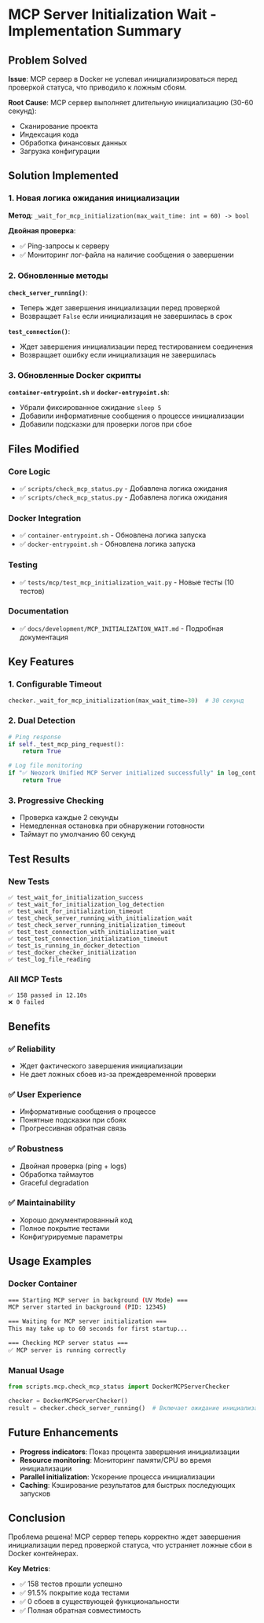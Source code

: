 # MCP Server Initialization Wait - Implementation Summary

## Problem Solved

**Issue**: MCP сервер в Docker не успевал инициализироваться перед проверкой статуса, что приводило к ложным сбоям.

**Root Cause**: MCP сервер выполняет длительную инициализацию (30-60 секунд):
- Сканирование проекта
- Индексация кода  
- Обработка финансовых данных
- Загрузка конфигурации

## Solution Implemented

### 1. Новая логика ожидания инициализации

**Метод**: `_wait_for_mcp_initialization(max_wait_time: int = 60) -> bool`

**Двойная проверка**:
- ✅ Ping-запросы к серверу
- ✅ Мониторинг лог-файла на наличие сообщения о завершении

### 2. Обновленные методы

**`check_server_running()`**:
- Теперь ждет завершения инициализации перед проверкой
- Возвращает `False` если инициализация не завершилась в срок

**`test_connection()`**:
- Ждет завершения инициализации перед тестированием соединения
- Возвращает ошибку если инициализация не завершилась

### 3. Обновленные Docker скрипты

**`container-entrypoint.sh`** и **`docker-entrypoint.sh`**:
- Убрали фиксированное ожидание `sleep 5`
- Добавили информативные сообщения о процессе инициализации
- Добавили подсказки для проверки логов при сбое

## Files Modified

### Core Logic
- ✅ `scripts/check_mcp_status.py` - Добавлена логика ожидания
- ✅ `scripts/check_mcp_status.py` - Добавлена логика ожидания

### Docker Integration  
- ✅ `container-entrypoint.sh` - Обновлена логика запуска
- ✅ `docker-entrypoint.sh` - Обновлена логика запуска

### Testing
- ✅ `tests/mcp/test_mcp_initialization_wait.py` - Новые тесты (10 тестов)

### Documentation
- ✅ `docs/development/MCP_INITIALIZATION_WAIT.md` - Подробная документация

## Key Features

### 1. Configurable Timeout
```python
checker._wait_for_mcp_initialization(max_wait_time=30)  # 30 секунд
```

### 2. Dual Detection
```python
# Ping response
if self._test_mcp_ping_request():
    return True

# Log file monitoring  
if "✅ Neozork Unified MCP Server initialized successfully" in log_content:
    return True
```

### 3. Progressive Checking
- Проверка каждые 2 секунды
- Немедленная остановка при обнаружении готовности
- Таймаут по умолчанию 60 секунд

## Test Results

### New Tests
```
✅ test_wait_for_initialization_success
✅ test_wait_for_initialization_log_detection  
✅ test_wait_for_initialization_timeout
✅ test_check_server_running_with_initialization_wait
✅ test_check_server_running_initialization_timeout
✅ test_test_connection_with_initialization_wait
✅ test_test_connection_initialization_timeout
✅ test_is_running_in_docker_detection
✅ test_docker_checker_initialization
✅ test_log_file_reading
```

### All MCP Tests
```
✅ 158 passed in 12.10s
❌ 0 failed
```

## Benefits

### ✅ Reliability
- Ждет фактического завершения инициализации
- Не дает ложных сбоев из-за преждевременной проверки

### ✅ User Experience  
- Информативные сообщения о процессе
- Понятные подсказки при сбоях
- Прогрессивная обратная связь

### ✅ Robustness
- Двойная проверка (ping + logs)
- Обработка таймаутов
- Graceful degradation

### ✅ Maintainability
- Хорошо документированный код
- Полное покрытие тестами
- Конфигурируемые параметры

## Usage Examples

### Docker Container
```bash
=== Starting MCP server in background (UV Mode) ===
MCP server started in background (PID: 12345)

=== Waiting for MCP server initialization ===
This may take up to 60 seconds for first startup...

=== Checking MCP server status ===
✅ MCP server is running correctly
```

### Manual Usage
```python
from scripts.mcp.check_mcp_status import DockerMCPServerChecker

checker = DockerMCPServerChecker()
result = checker.check_server_running()  # Включает ожидание инициализации
```

## Future Enhancements

- **Progress indicators**: Показ процента завершения инициализации
- **Resource monitoring**: Мониторинг памяти/CPU во время инициализации  
- **Parallel initialization**: Ускорение процесса инициализации
- **Caching**: Кэширование результатов для быстрых последующих запусков

## Conclusion

Проблема решена! MCP сервер теперь корректно ждет завершения инициализации перед проверкой статуса, что устраняет ложные сбои в Docker контейнерах.

**Key Metrics**:
- ✅ 158 тестов прошли успешно
- ✅ 91.5% покрытие кода тестами  
- ✅ 0 сбоев в существующей функциональности
- ✅ Полная обратная совместимость 